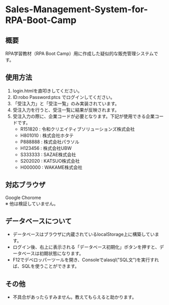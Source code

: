 # Sales-Management-System-for-RPA-Boot-Camp
## 概要  
RPA学習教材（RPA Boot Camp）用に作成した疑似的な販売管理システムです。  
  
## 使用方法  
1. login.htmlを直叩きしてください。  
2. ID:robo Password:ptcs でログインしてください。 
3. 「受注入力」と「受注一覧」のみ実装されています。
4. 受注入力を行うと、受注一覧に結果が反映されます。
5. 受注入力の際に、企業コードが必要となります。下記が使用できる企業コードです。
    * R151820 : 令和クリエイティブソリューションズ株式会社
    * H801010 : 株式会社ホタテ
    * P888888 : 株式会社パラソル
    * H123456 : 株式会社UBW
    * S333333 : SAZAE株式会社
    * S202020 : KATSUO株式会社
    * H000000 : WAKAME株式会社

## 対応ブラウザ
Google Chorome  
※ 他は検証していません。

## データベースについて
* データベースはブラウザに内蔵されているlocalStorage上に構築しています。
* ログイン後、右上に表示される「データベース初期化」ボタンを押すと、データベースは初期状態になります。
* F12でデベロッパーツールを開き、Consoleでalasql("SQL文")を実行すれば、SQLを使うことができます。

## その他
* 不具合があったらすみません。教えてもらえると助かります。
